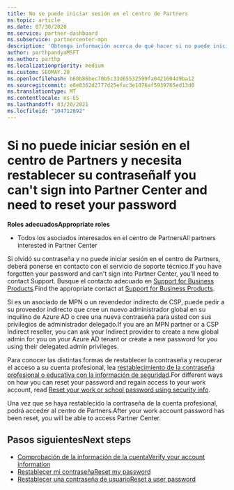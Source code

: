 ```yaml
---
title: No se puede iniciar sesión en el centro de Partners
ms.topic: article
ms.date: 07/30/2020
ms.service: partner-dashboard
ms.subservice: partnercenter-mpn
description: 'Obtenga información acerca de qué hacer si no puede iniciar sesión en el centro de Partners: incluye información sobre el restablecimiento de la contraseña de la cuenta profesional o la contraseña de la cuenta educativa si la ha olvidado.'
author: parthpandyaMSFT
ms.author: parthp
ms.localizationpriority: medium
ms.custom: SEOMAY.20
ms.openlocfilehash: b60b86bec70b5c33d65532599fa0421604d9ba12
ms.sourcegitcommit: e8e8362d2777d25efac3e1076af5939765ed13d0
ms.translationtype: MT
ms.contentlocale: es-ES
ms.lasthandoff: 03/20/2021
ms.locfileid: "104712892"
---
```

# <a name="if-you-cant-sign-into-partner-center-and-need-to-reset-your-password"></a><span data-ttu-id="0aa83-103">Si no puede iniciar sesión en el centro de Partners y necesita restablecer su contraseña</span><span class="sxs-lookup"><span data-stu-id="0aa83-103">If you can't sign into Partner Center and need to reset your password</span></span>

<span data-ttu-id="0aa83-104">**Roles adecuados**</span><span class="sxs-lookup"><span data-stu-id="0aa83-104">**Appropriate roles**</span></span>

- <span data-ttu-id="0aa83-105">Todos los asociados interesados en el centro de Partners</span><span class="sxs-lookup"><span data-stu-id="0aa83-105">All partners interested in Partner Center</span></span>

<span data-ttu-id="0aa83-106">Si olvidó su contraseña y no puede iniciar sesión en el centro de Partners, deberá ponerse en contacto con el servicio de soporte técnico.</span><span class="sxs-lookup"><span data-stu-id="0aa83-106">If you have forgotten your password and can't sign into Partner Center, you'll need to contact Support.</span></span> <span data-ttu-id="0aa83-107">Busque el contacto adecuado en [Support for Business Products](/microsoft-365/admin/contact-support-for-business-products).</span><span class="sxs-lookup"><span data-stu-id="0aa83-107">Find the appropriate contact at [Support for Business Products](/microsoft-365/admin/contact-support-for-business-products).</span></span> 

<span data-ttu-id="0aa83-108">Si es un asociado de MPN o un revendedor indirecto de CSP, puede pedir a su proveedor indirecto que cree un nuevo administrador global en su inquilino de Azure AD o cree una nueva contraseña para usted con sus privilegios de administrador delegado.</span><span class="sxs-lookup"><span data-stu-id="0aa83-108">If you are an MPN partner or a CSP Indirect reseller, you can ask your Indirect provider to create a new global admin for you on your Azure AD tenant or create a new password for you using their delegated admin privileges.</span></span> 

<span data-ttu-id="0aa83-109">Para conocer las distintas formas de restablecer la contraseña y recuperar el acceso a su cuenta profesional, lea [restablecimiento de la contraseña profesional o educativa con la información de seguridad](/azure/active-directory/user-help/active-directory-passwords-update-your-own-password#how-to-change-your-password).</span><span class="sxs-lookup"><span data-stu-id="0aa83-109">For different ways on how you can reset your password and regain access to your work account, read [Reset your work or school password using security info](/azure/active-directory/user-help/active-directory-passwords-update-your-own-password#how-to-change-your-password).</span></span>

<span data-ttu-id="0aa83-110">Una vez que se haya restablecido la contraseña de la cuenta profesional, podrá acceder al centro de Partners.</span><span class="sxs-lookup"><span data-stu-id="0aa83-110">After your work account password has been reset, you will be able to access Partner Center.</span></span> 

## <a name="next-steps"></a><span data-ttu-id="0aa83-111">Pasos siguientes</span><span class="sxs-lookup"><span data-stu-id="0aa83-111">Next steps</span></span>

- [<span data-ttu-id="0aa83-112">Comprobación de la información de la cuenta</span><span class="sxs-lookup"><span data-stu-id="0aa83-112">Verify your account information</span></span>](verification-responses.md)
- [<span data-ttu-id="0aa83-113">Restablecer mi contraseña</span><span class="sxs-lookup"><span data-stu-id="0aa83-113">Reset my password</span></span>](reset-my-pasword.md)
- [<span data-ttu-id="0aa83-114">Restablecer una contraseña de usuario</span><span class="sxs-lookup"><span data-stu-id="0aa83-114">Reset a user password</span></span>](reset-a-user-password.md)